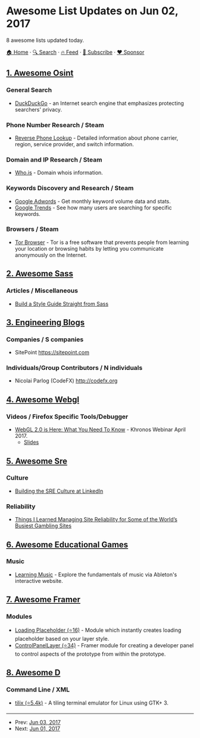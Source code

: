 # Awesome List Updates on Jun 02, 2017

8 awesome lists updated today.

[🏠 Home](/README.md) · [🔍 Search](https://www.trackawesomelist.com/search/) · [🔥 Feed](https://www.trackawesomelist.com/rss.xml) · [📮 Subscribe](https://trackawesomelist.us17.list-manage.com/subscribe?u=d2f0117aa829c83a63ec63c2f&id=36a103854c) · [❤️  Sponsor](https://github.com/sponsors/theowenyoung)



## [1. Awesome Osint](/content/jivoi/awesome-osint/README.md)

### General Search

*   [DuckDuckGo](https://duckduckgo.com) - an Internet search engine that emphasizes protecting searchers' privacy.

### Phone Number Research / Steam

*   [Reverse Phone Lookup](http://www.reversephonelookup.com/) - Detailed information about phone carrier, region, service provider, and switch information.

### Domain and IP Research / Steam

*   [Who.is](https://who.is/) - Domain whois information.

### Keywords Discovery and Research / Steam

*   [Google Adwords](http://adwords.google.com) - Get monthly keyword volume data and stats.
*   [Google Trends](https://www.google.com/trends) - See how many users are searching for specific keywords.

### Browsers / Steam

*   [Tor Browser](https://www.torproject.org/projects/torbrowser.html.en) - Tor is a free software that prevents people from learning your location or browsing habits by letting you communicate anonymously on the Internet.

## [2. Awesome Sass](/content/Famolus/awesome-sass/README.md)

### Articles / Miscellaneous

*   [Build a Style Guide Straight from Sass](https://css-tricks.com/build-style-guide-straight-sass/)

## [3. Engineering Blogs](/content/kilimchoi/engineering-blogs/README.md)

### Companies / S companies

*   SitePoint <https://sitepoint.com>

### Individuals/Group Contributors / N individuals

*   Nicolai Parlog (CodeFX) <http://codefx.org>

## [4. Awesome Webgl](/content/sjfricke/awesome-webgl/README.md)

### Videos / Firefox Specific Tools/Debugger

*   [WebGL 2.0 is Here: What You Need To Know](https://www.youtube.com/watch?v=Xf65duJ_QFs) - Khronos Webinar April 2017.
    *   [Slides](https://www.khronos.org/assets/uploads/developers/library/2017-webgl-webinar/Khronos-Webinar-WebGL-20-is-here_What-you-need-to-know_Apr17.pdf)

## [5. Awesome Sre](/content/dastergon/awesome-sre/README.md)

### Culture

*   [Building the SRE Culture at LinkedIn](https://engineering.linkedin.com/blog/2017/05/building-the-sre-culture-at-linkedin)

### Reliability

*   [Things I Learned Managing Site Reliability for Some of the World’s Busiest Gambling Sites](https://zwischenzugs.wordpress.com/2017/04/04/things-i-learned-managing-site-reliability-for-some-of-the-worlds-busiest-gambling-sites/)

## [6. Awesome Educational Games](/content/yrgo/awesome-educational-games/README.md)

### Music

*   [Learning Music](https://learningmusic.ableton.com) - Explore the fundamentals of music via Ableton's interactive website.

## [7. Awesome Framer](/content/podo/awesome-framer/README.md)

### Modules

*   [Loading Placeholder (⭐16)](https://github.com/zehfernandes/framer-loadingplaceholder) - Module which instantly creates loading placeholder based on your layer style.
*   [ControlPanelLayer (⭐34)](https://github.com/bpxl-labs/ControlPanelLayer) - Framer module for creating a developer panel to control aspects of the prototype from within the prototype.

## [8. Awesome D](/content/dlang-community/awesome-d/README.md)

### Command Line / XML

*   [tilix (⭐5.4k)](https://github.com/gnunn1/tilix) -  A tiling terminal emulator for Linux using GTK+ 3.

---

- Prev: [Jun 03, 2017](/content/2017/06/03/README.md)
- Next: [Jun 01, 2017](/content/2017/06/01/README.md)
